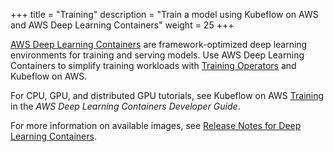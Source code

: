 +++
title = "Training"
description = "Train a model using Kubeflow on AWS and AWS Deep Learning Containers"
weight = 25
+++

[AWS Deep Learning Containers](https://docs.aws.amazon.com/deep-learning-containers/latest/devguide/what-is-dlc.html) are framework-optimized deep learning environments for training and serving models. Use AWS Deep Learning Containers to simplify training workloads with [Training Operators](https://www.kubeflow.org/docs/components/training/) and Kubeflow on AWS.

For CPU, GPU, and distributed GPU tutorials, see Kubeflow on AWS [Training](https://docs.aws.amazon.com/deep-learning-containers/latest/devguide/deep-learning-containers-eks-kubeflow-tutorials-training.html) in the *AWS Deep Learning Containers Developer Guide*. 

For more information on available images, see [Release Notes for Deep Learning Containers](https://docs.aws.amazon.com/deep-learning-containers/latest/devguide/dlc-release-notes.html).